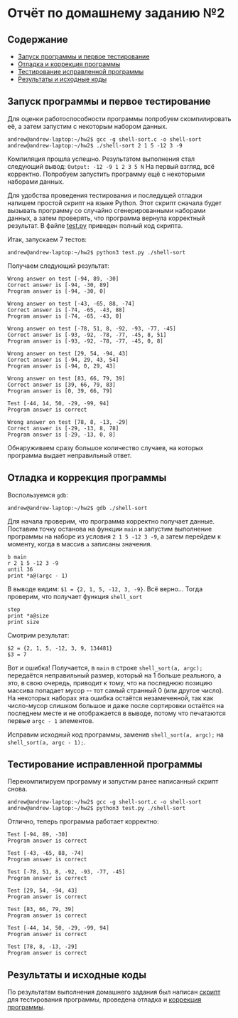 # Отчёт по домашнему заданию №2

## Содержание
- [Запуск программы и первое тестирование](#Запуск-программы-и-первое-тестирование)
- [Отладка и коррекция программы](#Отладка-и-коррекция-программы)
- [Тестирование исправленной программы](#Тестирование-исправленной-программы)
- [Результаты и исходные коды](#Результаты-и-исходные-коды)

## Запуск программы и первое тестирование
Для оценки работоспособности программы попробуем скомпилировать её, а затем запустим с некоторым набором данных.

```console
andrew@andrew-laptop:~/hw2$ gcc -g shell-sort.c -o shell-sort
andrew@andrew-laptop:~/hw2$ ./shell-sort 2 1 5 -12 3 -9
```

Компиляция прошла успешно. Результатом выполнения стал следующий вывод: `Output: -12 -9 1 2 3 5 N`
На первый взгляд, всё корректно. Попробуем запустить программу ещё с некоторыми наборами данных.

Для удобства проведения тестирования и последущей отладки напишем простой скрипт на языке Python. Этот скрипт сначала будет вызывать программу со случайно сгенерированными наборами данных, а затем проверять, что программа вернула корректный результат. В файле [test.py](https://github.com/Bopobywek/csa-hse-2022/blob/master/homework2/src/test.py) приведен полный код скрипта.

Итак, запускаем 7 тестов:
```console
andrew@andrew-laptop:~/hw2$ python3 test.py ./shell-sort
```

Получаем следующий результат:
```
Wrong answer on test [-94, 89, -30]
Correct answer is [-94, -30, 89]
Program answer is [-94, -30, 0]

Wrong answer on test [-43, -65, 88, -74]
Correct answer is [-74, -65, -43, 88]
Program answer is [-74, -65, -43, 0]

Wrong answer on test [-78, 51, 8, -92, -93, -77, -45]
Correct answer is [-93, -92, -78, -77, -45, 8, 51]
Program answer is [-93, -92, -78, -77, -45, 0, 8]

Wrong answer on test [29, 54, -94, 43]
Correct answer is [-94, 29, 43, 54]
Program answer is [-94, 0, 29, 43]

Wrong answer on test [83, 66, 79, 39]
Correct answer is [39, 66, 79, 83]
Program answer is [0, 39, 66, 79]

Test [-44, 14, 50, -29, -99, 94]
Program answer is correct

Wrong answer on test [78, 8, -13, -29]
Correct answer is [-29, -13, 8, 78]
Program answer is [-29, -13, 0, 8]
```

Обнаруживаем сразу большое количество случаев, на которых программа выдает неправильный ответ.

## Отладка и коррекция программы
Воспользуемся `gdb`:
```console
andrew@andrew-laptop:~/hw2$ gdb ./shell-sort
```

Для начала проверим, что программа корректно получает данные. Поставим точку останова на функции `main` и запустим выполнение программы на наборе из условия `2 1 5 -12 3 -9`, а затем перейдем к моменту, когда в массив `a` записаны значения.

```
b main
r 2 1 5 -12 3 -9
until 36
print *a@(argc - 1)
```

В выводе видим: `$1 = {2, 1, 5, -12, 3, -9}`. Всё верно...
Тогда проверим, что получает функция `shell_sort`

```
step
print *a@size
print size
```

Смотрим результат:
```
$2 = {2, 1, 5, -12, 3, 9, 134481}
$3 = 7
```

Вот и ошибка! Получается, в `main` в строке `shell_sort(a, argc);` передаётся неправильный размер, который на 1 больше реального, а это, в свою очередь, приводит к тому, что на последнюю позицию массива попадает мусор -- тот самый странный 0 (или другое число). На некоторых наборах эта ошибка остаётся незамеченной, так как число-мусор слишком большое и даже после сортировки остаётся на последнем месте и не отображается в выводе, потому что печатаются первые `argc - 1` элементов.

Исправим исходный код программы, заменив `shell_sort(a, argc);` на `shell_sort(a, argc - 1);`.

## Тестирование исправленной программы
Перекомпилируем программу и запустим ранее написанный скрипт снова.

```console
andrew@andrew-laptop:~/hw2$ gcc -g shell-sort.c -o shell-sort
andrew@andrew-laptop:~/hw2$ python3 test.py ./shell-sort
```

Отлично, теперь программа работает корректно:
```
Test [-94, 89, -30]
Program answer is correct

Test [-43, -65, 88, -74]
Program answer is correct

Test [-78, 51, 8, -92, -93, -77, -45]
Program answer is correct

Test [29, 54, -94, 43]
Program answer is correct

Test [83, 66, 79, 39]
Program answer is correct

Test [-44, 14, 50, -29, -99, 94]
Program answer is correct

Test [78, 8, -13, -29]
Program answer is correct
```

## Результаты и исходные коды
По результатам выполнения домашнего задания был написан [скрипт](https://github.com/Bopobywek/csa-hse-2022/blob/master/homework2/src/test.py) для тестирования программы, проведена отладка и [коррекция программы](https://github.com/Bopobywek/csa-hse-2022/blob/master/homework2/src/shell-sort.c).
